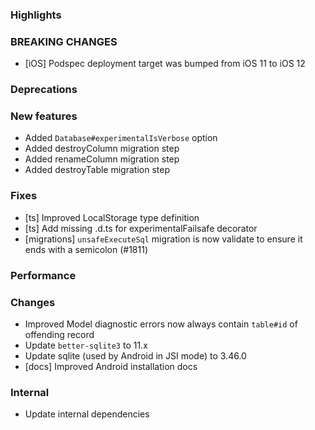 ### Highlights

### BREAKING CHANGES

- [iOS] Podspec deployment target was bumped from iOS 11 to iOS 12

### Deprecations

### New features

- Added `Database#experimentalIsVerbose` option
- Added destroyColumn migration step
- Added renameColumn migration step
- Added destroyTable migration step

### Fixes

- [ts] Improved LocalStorage type definition
- [ts] Add missing .d.ts for experimentalFailsafe decorator
- [migrations] `unsafeExecuteSql` migration is now validate to ensure it ends with a semicolon (#1811)

### Performance

### Changes

- Improved Model diagnostic errors now always contain `table#id` of offending record
- Update `better-sqlite3` to 11.x
- Update sqlite (used by Android in JSI mode) to 3.46.0
- [docs] Improved Android installation docs

### Internal

- Update internal dependencies
